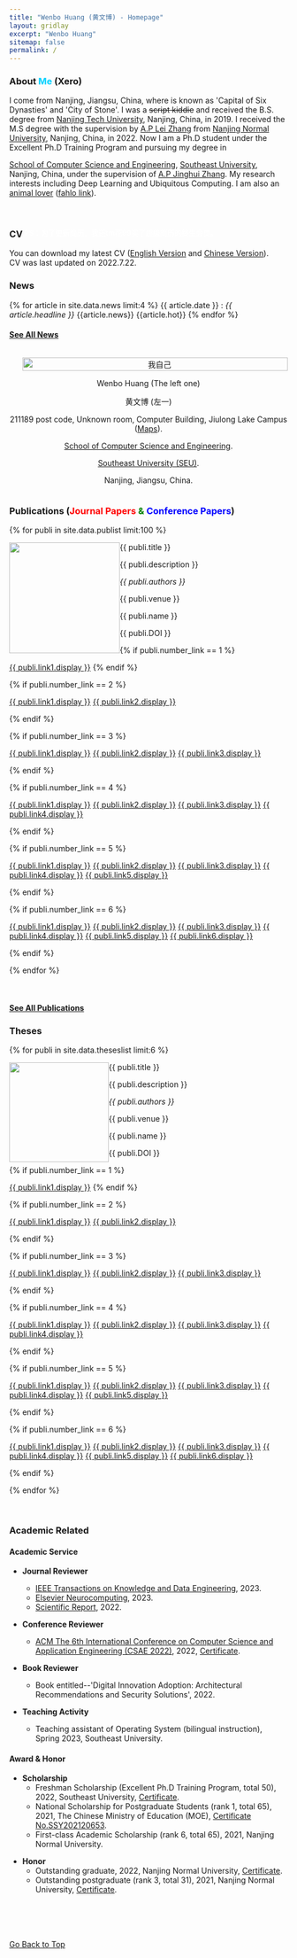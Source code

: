 ```yaml
---
title: "Wenbo Huang (黄文博) - Homepage"
layout: gridlay
excerpt: "Wenbo Huang"
sitemap: false
permalink: /
---
```


<!-- <div id="top"></div> -->
<div class="container-fluid">
<div class="row">
<div class="col-sm-8">

### **About <font color="#00d1ff">Me</font> (Xero)**
I come from Nanjing, Jiangsu, China, where is known as 'Capital of Six Dynasties' and 'City of Stone'. I was a <del>script kiddie</del> and received the 
B.S. degree from <a href="http://www.njtech.edu.cn/" target="_blank">Nanjing Tech University</a>, Nanjing, China, in 2019. I received the M.S degree with the supervision by <a href="http://leizhangnjnu.github.io" target="_blank">A.P Lei Zhang</a> 
from <a href="http://www.njnu.edu.cn/" target="_blank">Nanjing Normal University</a>, Nanjing, China, in 2022. Now I am a Ph.D student under the Excellent Ph.D Training Program 
and pursuing my degree in
<!-- <a href="http://palm.seu.edu.cn/" target="_blank">PAttern Learning and Mining (PALM) Lab</a>, -->
<a href="https://cse.seu.edu.cn/" target="_blank">School of Computer Science and Engineering</a>, <a href="https://www.seu.edu.cn/">Southeast University</a>,
Nanjing, China, under the supervision of <a href="https://jhzhangseu.gitee.io/" target="_blank">A.P Jinghui Zhang</a>. 
My research interests including Deep Learning and Ubiquitous Computing. I am also an <a href="{{ site.url }}{{ site.baseurl }}/images/pages/animal lover.jpg">animal lover</a> (<a href="{{ site.url }}{{ site.baseurl }}/papers/resume/fahlo.pdf">fahlo link</a>). 
<!-- By the way, I must express my gratitude to <a href="https://sci-hub.se/alexandra">Alexandra Elbakyan</a>. The website built by her helps me much on paper writing and search.
Everyone can find the papers they need <a href="https://sci-hub.st/">here [Sci-Hub]</a>. -->
<br>
<!-- ### **Notice**
欢迎先阅读这个<a href="https://wenbohuang1002.github.io/document">文档</a>。
<br>
Welcome to read this <a href="https://wenbohuang1002.github.io/document">document</a>. -->
<!-- <del>Select the part inside the arrow to reveal the hidden content.</del> -->

<!-- <script type="text/javascript" id="clstr_globe" src="//clustrmaps.com/globe.js?w=128&d=Xit1o4P9tPO4V5F-vf13Il6mKflR-sERYSPiKcWoLcM"></script> -->

<!-- ### **Skills & Hobbies (Sort by Proficiency)**

#### **Skills**
* Languages
    - Python (PyTorch, Jittor, Keras, TensorFlow).
	- C#, LaTeX.
	- SQL, Kotlin.

#### **Hobbies**
* Sports
    - Cycling.
	- Rope Skipping.

* Recreation
    - Drum Set.
	- Card Game (OCG like Yo☆Gi☆Oh).
	- Drawing. -->


### **CV<font color="white"><sup><sub><font size="2">   PS：为了更新简历，我还tm花99买了超级简历的终生会员。</font></sub></sup></font>**
You can download my latest CV (<a href="https://wenbohuang1002.github.io/papers/resume/Wenbo Huang's CV.pdf" target="_blank">English Version</a> and <a href="https://wenbohuang1002.github.io/papers/resume/黄文博的简历.pdf" target="_blank">Chinese Version</a>).<br>
CV was last updated on 2022.7.22. <br>
<!-- <pre>
                            CV was last updated on October 25, 2021.
　　　　　／＞＿＿＿フ       
　　　　　|  　_　 _|   
　 　　　／  ミ  ˇ ノ  
　　 　 /　　　 　 |
　　　 /　 ヽ　　 ﾉ
　 　 │　　|　|　|
　／￣|　　 |　|　|
　| (￣ヽ＿_ヽ_)__)
　＼二つ
</pre> -->

### **News** 
{% for article in site.data.news limit:4 %}
{{ article.date }} :
<em>{{ article.headline }}</em>
{{article.news}}
{{article.hot}}
{% endfor %}

#### <a href="{{ site.url }}{{ site.baseurl }}/allnews" class="btn-xs btn-success">See All News</a>
<!-- #### <a href="#top" class="btn-xs btn-primary">Go Back to Top</a> -->

</div>

<div class="col-sm-4" style="display:table-cell; vertical-align:middle; text-align:center">

  <ul style="overflow: hidden">
  <a href ="{{ site.url }}{{ site.baseurl }}/experience"> <img src="{{ site.url }}{{ site.baseurl }}/images/pages/adminZ.jpg" width="100%" alt="我自己"/></a>
  </ul>

  <!-- <br clear="all" /> -->

  Wenbo Huang (The left one)<br> 
  
  黄文博 (左一)<br> 
  
  211189 post code, Unknown room, Computer Building, Jiulong Lake Campus (<a href="https://j.map.baidu.com/d6/Gugf">Maps</a>).<br>

  <a href="https://cse.seu.edu.cn/" target="_blank">School of Computer Science and Engineering</a>.<br>
  
  <a href="http://www.seu.edu.cn/" target="_blank">Southeast University (SEU)</a>.<br> 
  
  Nanjing, Jiangsu, China. <br> 
  
  <script type='text/javascript' id='clustrmaps' src='//cdn.clustrmaps.com/map_v2.js?cl=ffffff&w=200&t=tt&d=Xit1o4P9tPO4V5F-vf13Il6mKflR-sERYSPiKcWoLcM&co=2d78ad&cmo=ff7700&cmn=00ad00&ct=000000'></script>
  
  
</div>

</div>
</div>

<div class="col-sm-12">

### **Publications (<font color="red">Journal Papers</font> <font color="green">&</font> <font color="blue">Conference Papers</font>)**

<!-- #### * means corresponding authors -->

{% for publi in site.data.publist limit:100 %}

<div class="col-sm-11 clearfix">
 <div class="well">
 <pubtit>{{ publi.title }}</pubtit>

 <img src="{{ site.url }}{{ site.baseurl }}/images/pubpic/{{ publi.image }}" class="img-responsive" width="200px" style="float: left" />

 <p>{{ publi.description }}</p>

 <p><em>{{ publi.authors }}</em></p>

 <p>{{ publi.venue }}</p>
 
 <p>{{ publi.name }}</p>
 
 <p>{{ publi.DOI }}</p>

 {% if publi.number_link == 1 %}
 <p><a href="{{ publi.link1.url }}" target="_blank" class="btn btn-default">{{ publi.link1.display }}</a>
 {% endif %}
 
 {% if publi.number_link == 2 %}
 <p><a href="{{ publi.link1.url }}" target="_blank" class="btn btn-default">{{ publi.link1.display }}</a>
 <a href="{{ publi.link2.url }}" target="_blank" class="btn btn-primary">{{ publi.link2.display }}</a></p>
 {% endif %}
 
 {% if publi.number_link == 3 %}
 <p><a href="{{ publi.link1.url }}" target="_blank" class="btn btn-default">{{ publi.link1.display }}</a>
 <a href="{{ publi.link2.url }}" target="_blank" class="btn btn-primary">{{ publi.link2.display }}</a>
 <a href="{{ publi.link3.url }}" target="_blank" class="btn btn-success">{{ publi.link3.display }}</a></p>
 {% endif %}
 
 {% if publi.number_link == 4 %}
 <p><a href="{{ publi.link1.url }}" target="_blank" class="btn btn-default">{{ publi.link1.display }}</a>
 <a href="{{ publi.link2.url }}" target="_blank" class="btn btn-primary">{{ publi.link2.display }}</a>
 <a href="{{ publi.link3.url }}" target="_blank" class="btn btn-success">{{ publi.link3.display }}</a>
 <a href="{{ publi.link4.url }}" target="_blank" class="btn btn-info">{{ publi.link4.display }}</a></p>
 {% endif %}
 
 {% if publi.number_link == 5 %}
 <p><a href="{{ publi.link1.url }}" target="_blank" class="btn btn-default">{{ publi.link1.display }}</a>
 <a href="{{ publi.link2.url }}" target="_blank" class="btn btn-primary">{{ publi.link2.display }}</a>
 <a href="{{ publi.link3.url }}" target="_blank" class="btn btn-success">{{ publi.link3.display }}</a>
 <a href="{{ publi.link4.url }}" target="_blank" class="btn btn-info">{{ publi.link4.display }}</a>
 <a href="{{ publi.link5.url }}" target="_blank" class="btn btn-warning">{{ publi.link5.display }}</a></p>
 {% endif %}
 
 {% if publi.number_link == 6 %}
 <p><a href="{{ publi.link1.url }}" target="_blank" class="btn btn-default">{{ publi.link1.display }}</a>
 <a href="{{ publi.link2.url }}" target="_blank" class="btn btn-primary">{{ publi.link2.display }}</a>
 <a href="{{ publi.link3.url }}" target="_blank" class="btn btn-success">{{ publi.link3.display }}</a>
 <a href="{{ publi.link4.url }}" target="_blank" class="btn btn-info">{{ publi.link4.display }}</a>
 <a href="{{ publi.link5.url }}" target="_blank" class="btn btn-warning">{{ publi.link5.display }}</a>
 <a href="{{ publi.link6.url }}" target="_blank" class="btn btn-danger">{{ publi.link6.display }}</a></p>
 {% endif %}

 </div>
</div>

{% endfor %}

<br clear="all"/>

#### <a href="{{ site.url }}{{ site.baseurl }}/publications" class="btn-xs btn-success">See All Publications</a>

</div>

<div class="col-sm-12">

<!-- #### <a href="#top" class="btn-xs btn-primary">Go Back to Top</a> -->

### **Theses**

{% for publi in site.data.theseslist limit:6 %}

<div class="col-sm-11 clearfix">
 <div class="well">
 <pubtit>{{ publi.title }}</pubtit>

 <img src="{{ site.url }}{{ site.baseurl }}/images/pubpic/{{ publi.image }}" class="img-responsive" width="180px" style="float: left" />

 <p>{{ publi.description }}</p>

 <p><em>{{ publi.authors }}</em></p>

 <p>{{ publi.venue }}</p>
 
 <p>{{ publi.name }}</p>
 
 <p>{{ publi.DOI }}</p>

 {% if publi.number_link == 1 %}
 <p><a href="{{ publi.link1.url }}" target="_blank" class="btn btn-default">{{ publi.link1.display }}</a>
 {% endif %}
 
 {% if publi.number_link == 2 %}
 <p><a href="{{ publi.link1.url }}" target="_blank" class="btn btn-default">{{ publi.link1.display }}</a>
 <a href="{{ publi.link2.url }}" target="_blank" class="btn btn-primary">{{ publi.link2.display }}</a></p>
 {% endif %}
 
 {% if publi.number_link == 3 %}
 <p><a href="{{ publi.link1.url }}" target="_blank" class="btn btn-default">{{ publi.link1.display }}</a>
 <a href="{{ publi.link2.url }}" target="_blank" class="btn btn-primary">{{ publi.link2.display }}</a>
 <a href="{{ publi.link3.url }}" target="_blank" class="btn btn-success">{{ publi.link3.display }}</a></p>
 {% endif %}
 
 {% if publi.number_link == 4 %}
 <p><a href="{{ publi.link1.url }}" target="_blank" class="btn btn-default">{{ publi.link1.display }}</a>
 <a href="{{ publi.link2.url }}" target="_blank" class="btn btn-primary">{{ publi.link2.display }}</a>
 <a href="{{ publi.link3.url }}" target="_blank" class="btn btn-success">{{ publi.link3.display }}</a>
 <a href="{{ publi.link4.url }}" target="_blank" class="btn btn-info">{{ publi.link4.display }}</a></p>
 {% endif %}
 
 {% if publi.number_link == 5 %}
 <p><a href="{{ publi.link1.url }}" target="_blank" class="btn btn-default">{{ publi.link1.display }}</a>
 <a href="{{ publi.link2.url }}" target="_blank" class="btn btn-primary">{{ publi.link2.display }}</a>
 <a href="{{ publi.link3.url }}" target="_blank" class="btn btn-success">{{ publi.link3.display }}</a>
 <a href="{{ publi.link4.url }}" target="_blank" class="btn btn-info">{{ publi.link4.display }}</a>
 <a href="{{ publi.link5.url }}" target="_blank" class="btn btn-warning">{{ publi.link5.display }}</a></p>
 {% endif %}
 
 {% if publi.number_link == 6 %}
 <p><a href="{{ publi.link1.url }}" target="_blank" class="btn btn-default">{{ publi.link1.display }}</a>
 <a href="{{ publi.link2.url }}" target="_blank" class="btn btn-primary">{{ publi.link2.display }}</a>
 <a href="{{ publi.link3.url }}" target="_blank" class="btn btn-success">{{ publi.link3.display }}</a>
 <a href="{{ publi.link4.url }}" target="_blank" class="btn btn-info">{{ publi.link4.display }}</a>
 <a href="{{ publi.link5.url }}" target="_blank" class="btn btn-warning">{{ publi.link5.display }}</a>
 <a href="{{ publi.link6.url }}" target="_blank" class="btn btn-danger">{{ publi.link6.display }}</a></p>
 {% endif %}

 </div>
</div>

{% endfor %}

<p> &nbsp; </p>

</div>

<!-- #### <a href="#top" class="btn-xs btn-primary">Go Back to Top</a> -->

### **Academic Related**

#### **Academic Service**
* **Journal Reviewer**
	- <a href="https://ieeexplore.ieee.org/xpl/RecentIssue.jsp?punumber=69">IEEE Transactions on Knowledge and Data Engineering</a>, 2023.
	- <a href="https://www.sciencedirect.com/journal/neurocomputing">Elsevier Neurocomputing</a>, 2023.
	<!-- - <a href="https://www.tandfonline.com/journals/ucbs20/">Cybernetics and Systems</a>, 2023. -->
	<!-- - <a href="https://www.springer.com/journal/11063/">Neural Processing Letters</a>, 2023. -->
	- <a href="https://www.nature.com/srep/">Scientific Report</a>, 2022.
	<!-- - <a href="https://www.tandfonline.com/journals/yims20">The Imaging Science Journal</a>, 2022. -->
	<!-- - <a href="https://benthamscience.com/journals/current-computer-aided-drug-design">Current Computer-Aided Drug Design</a>, 2022. -->
    <!-- - <a href="https://www.mdpi.com/journal/sensors">MDPI Sensors</a>, 2021. -->

* **Conference Reviewer**
	<!-- - <a href="http://www.iccbbs.org/">International Conference on Computational Biology and Biomedical Science (CBBS 2022)</a>, 2023. -->
	<!-- - <a href="http://www.icctis.org/">International Conference on Computer Technology and Information Science (CTIS 2023)</a>, 2023. -->
	<!-- - <a href="http://www.iceeep.org/">The Seventh International Conference on Energy Engineering and Environmental Protection (EEEP2022)</a>, 2022. -->
    - <a href="http://www.csaeconf.org/">ACM The 6th International Conference on Computer Science and Application Engineering (CSAE 2022)</a>, 2022, <a href="https://wenbohuang1002.github.io/papers/CSAE2022 Certificate of Appreciation_Wenbo Huang.pdf">Certificate</a>.
	<!-- - <a href="http://www.icoice.org/">International Conference on Optoelectronic Information and Computer Engineering (OCIE 2022)</a>, 2022. -->
	
* **Book Reviewer**
    - Book entitled--'Digital Innovation Adoption: Architectural Recommendations and Security Solutions', 2022.

* **Teaching Activity**
	- Teaching assistant of Operating System (bilingual instruction), Spring 2023, Southeast University.
	<!-- - Teaching assistant of Edu-By: The Time of Robotics - Artificial Intelligence and Social Change (博雅课：机器人时代 - 人工智能与社会变革), Fall 2021, Nanjing Normal University. -->
	<!-- - Teaching assistant of Artificial Intelligence and Big Data, Spring 2022, Nanjing Normal University. -->
	<!-- - Security Administrator for the Institute of Information and Control Technologies, School of Electric and Autumation Engineerning, 2020-2021, Nanjing Normal University. -->

#### **Award & Honor**
* **Scholarship**
	- Freshman Scholarship (Excellent Ph.D Training Program, total 50), 2022, Southeast University, <a href="https://wenbohuang1002.github.io/papers/2022freshman.pdf">Certificate</a>.
    - National Scholarship for Postgraduate Students (rank 1, total 65), 2021, The Chinese Ministry of Education (MOE), <a href="https://wenbohuang1002.github.io/papers/2021national.pdf">Certificate No.SSY202120653</a>.
	- First-class Academic Scholarship (rank 6, total 65), 2021, Nanjing Normal University.

<!-- * **Competition** 
    - Provincial Third Prize, The 17th 'Challenge Cup' National University Student Extracurricular Academic Science and 
	Technology Works Competition 'Science and Technology' Special Competition, 2021, Jiangsu Province/Central Committee of the Communist Youth League/China Association for Science and Technology/The Chinese Ministry of Education (MOE)
	/Chinese Academy of Social Sciences/National Federation of Students. -->

* **Honor**
	- Outstanding graduate, 2022, Nanjing Normal University, <a href="https://wenbohuang1002.github.io/papers/2022graduate.pdf">Certificate</a>.
	- Outstanding postgraduate (rank 3, total 31), 2021, Nanjing Normal University, <a href="https://wenbohuang1002.github.io/papers/2021outstanding.pdf">Certificate</a>.


<!-- #### <a href="#top" class="btn-xs btn-primary">Go Back to Top</a> -->

<!-- ### **Research Partners (Partial)**
<div style="clear:both"></div> 每六个人后便需要加这句
#### **Supervisors**
<div style="width: 14%; float: left; min-width: 9em;">
<img loading="lazy" width="98%" height="98%" style="border-radius: 10%;" src="../images/partnet/huixue.jpg"/>
<p style="text-align: center;"> <a href="http://palm.seu.edu.cn/hxue/" target="_blank">Hui Xue</a><br>Ph.D Supervisor</p>
</div>

<div style="width: 14%; float: left; min-width: 9em;">
<img loading="lazy" width="98%" height="98%" style="border-radius: 10%;" src="../images/partnet/leizhang.jpg"/>
<p style="text-align: center;"> <a href="http://leizhangnjnu.github.io" target="_blank">Lei Zhang</a><br>Master Supervisor</p>
</div>

<div style="clear:both"></div>

#### **Instructors**
<div style="width: 14%; float: left; min-width: 9em;">
<img loading="lazy" width="98%" height="98%" style="border-radius: 10%;" src="../images/partnet/junhe.jpg" target="_blank"/>
<p style="text-align: center;"> <a href="https://sites.google.com/site/hejunzz/" target="_blank">Jun He</a></p>
</div>

<div style="width: 14%; float: left; min-width: 9em;">
<img loading="lazy" width="98%" height="98%" style="border-radius: 10%;" src="../images/partnet/haowu.jpg" target="_blank"/>
<p style="text-align: center;"> <a href="https://www.researchgate.net/profile/Hao-Wu-19" target="_blank">Hao Wu</a></p>
</div>

<div style="width: 14%; float: left; min-width: 9em;">
<img loading="lazy" width="98%" height="98%" style="border-radius: 10%;" src="../images/partnet/fuhongmin.jpg"/>
<p style="text-align: center;"> <a href="https://www.researchgate.net/profile/Fuhong-Min">Fuhong Min</a></p>
</div>

<div style="width: 14%; float: left; min-width: 9em;">
<img loading="lazy" width="98%" height="98%" style="border-radius: 10%;" src="../images/partnet/aiguosong.jpg" target="_blank"/>
<p style="text-align: center;"> <a href="https://scholar.google.com/citations?hl=zh-CN&user=RjQ5TrEAAAAJ" target="_blank">Aiguo Song</a></p>
</div>

<div style="clear:both"></div>

#### **Friends**

<div style="width: 14%; float: left; min-width: 9em;">
<img loading="lazy" width="98%" height="98%" style="border-radius: 10%;" src="../images/partnet/qiteng.jpg" target="_blank"/>
<p style="text-align: center;"> <a href="https://github.com/tengqi159" target="_blank">Qi Teng</a></p>
</div>

<div style="width: 14%; float: left; min-width: 9em;">
<img loading="lazy" width="98%" height="98%" style="border-radius: 10%;" src="../images/partnet/kunwang.jpg" target="_blank"/>
<p style="text-align: center;"> <a href="https://github.com/KennCoder7" target="_blank">Kun Wang</a></p>
</div>

<div style="width: 14%; float: left; min-width: 9em;">
<img loading="lazy" width="98%" height="98%" style="border-radius: 10%;" src="../images/partnet/zhenyuwang.jpg"/>
<p style="text-align: center;"> <a href="https://github.com/Divine-w">Zhenyu Wang</a></p>
</div>

<div style="width: 14%; float: left; min-width: 9em;">
<img loading="lazy" width="98%" height="98%" style="border-radius: 10%;" src="../images/partnet/yintang.jpg" target="_blank"/>
<p style="text-align: center;"> <a href="https://yinntag.github.io/" target="_blank">Yin Tang</a></p>
</div>

<div style="width: 14%; float: left; min-width: 9em;">
<img loading="lazy" width="98%" height="98%" style="border-radius: 10%;" src="../images/partnet/tianyiliu.jpg"/>
<p style="text-align: center;"> <a href=" ">Tianyi Liu</a></p>
</div>

<div style="width: 14%; float: left; min-width: 9em;">
<img loading="lazy" width="98%" height="98%" style="border-radius: 10%;" src="../images/partnet/wenbingao.jpg"/>
<p style="text-align: center;"> <a href="https://scholar.google.com/citations?user=ggPvJNgAAAAJ&hl=zh-CN">Wenbin Gao</a></p>
</div>

<div style="width: 14%; float: left; min-width: 9em;">
<img loading="lazy" width="98%" height="98%" style="border-radius: 10%;" src="../images/partnet/xingwang.jpg" target="_blank"/>
<p style="text-align: center;"> <a href="https://chauncey-wang.github.io/" target="_blank">Xing Wang</a></p>
</div>

<div style="width: 14%; float: left; min-width: 9em;">
<img loading="lazy" width="98%" height="98%" style="border-radius: 10%;" src="../images/partnet/chaoleihan1.jpg" target="_blank"/>
<p style="text-align: center;"> <a href="https://chaolei98.github.io/" target="_blank">Chaolei Han</a></p>
</div>

<div style="width: 14%; float: left; min-width: 9em;">
<img loading="lazy" width="98%" height="98%" style="border-radius: 10%;" src="../images/partnet/shuoyuanwang.jpg" target="_blank"/>
<p style="text-align: center;"> <a href="https://claydon-wang.github.io/" target="_blank">Shuoyuan Wang</a></p>
</div>

<div style="width: 14%; float: left; min-width: 9em;">
<img loading="lazy" width="98%" height="98%" style="border-radius: 10%;" src="../images/partnet/zhixiangwang.jpg"/>
<p style="text-align: center;"> <a href="https://claydon-wang.github.io/">Zhixiang Wang</a></p>
</div>

<div style="clear:both"></div> -->
<!-- 每六个人后便需要加这句

<!-- #### <a href="#top" class="btn-xs btn-primary">Go Back to Top</a> -->

<a href="#" class="toTop"><br><br><br><br>Go Back to Top</a>